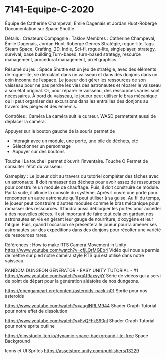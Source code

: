 # 7141-Equipe-C-2020
Équipe de Catherine Champeval, Emile Dagenais et Jordan Huot-Roberge
Documentation sur Space Shuttle

Détails :
Créateurs
Compagnie : Taklov
Membres : Catherine Champeval, Émile Dagenais, Jordan Huot-Roberge
Genres 
Stratégie, rogue-lite
Tags Steam
Space, Crafting, 2D, Indie, Sci-fi, rogue-lite, singleplayer, strategy, survival, base building,Turn-based, turn-based strategy, resource management, procedural management, pixel graphics

Résumé du jeu :
Space Shuttle est un jeu de stratégie, avec des éléments de rogue-lite, se déroulant dans un vaisseau et dans des donjons dans un coin inconnu de l’espace.  Le joueur doit gérer les ressources de son vaisseau pour ne pas perdre les vies des astronautes et réparer le vaisseau à son état original. Or, pour réparer le vaisseau, des ressources variés sont nécessaires. À bord du vaisseau, le joueur peut utiliser le bras mécanique ou il peut organiser des excursions dans les entrailles des donjons au travers des pièges et des ennemis.

Contrôles :
Caméra 
La caméra suit le curseur.
WASD permettent aussi de déplacer la caméra.

Appuyer sur le bouton gauche de la souris permet de 
* Interagir avec un module, une porte, une pile de déchets, etc
* Sélectionner un personnage
* Appuyer sur des boutons

Touche i 
La touche i permet d’ouvrir l’inventaire.
Touche O
Permet de consulter l'état du vaisseau

Gameplay :
Le joueur doit au travers du tutoriel compléter des tâches avec un astronaute. Il doit ramasser des déchets pour avoir assez de ressources pour construire un module de chauffage. Puis, il doit construire ce module. Par la suite, il allume la console du système. Après il ouvre une porte pour rencontrer un autre astronaute qu’il peut utiliser à sa guise. Au fil du temps, le joueur peut construire d’autres modules comme le bras mécanique pour ramasser des ressources. Il faudra aussi débloquer les portes pour accéder à des nouvelles pièces. Il est important de faire tout cela en gardant nos astronautes en vie en gérant leur gauge de nourriture, d’oxygène et leur fatigue. Puis, quand l’occasion se présentera le joueur pourra amener ses astronautes sur des expéditions dans des donjons pour récolter une variété de ressources rares.

Références :
How to make RTS Camera Movement in Unity
https://www.youtube.com/watch?v=cfjLQrMGEb4
Vidéo qui nous a permis de mettre sur pied notre caméra style RTS qui est utilisé dans notre vaisseau.

RANDOM DUNGEON GENERATOR - EASY UNITY TUTORIAL - #1
https://www.youtube.com/watch?v=qAf9axsyijY
Série de vidéos qui a servi de point de départ pour la génération aléatoire de nos dungeons.

https://opengameart.org/content/asteroids-pack-n01
Sprite pour nos asteroids


https://www.youtube.com/watch?v=auglNRLM944
Shader Graph Tutorial pour notre effet de dissolution

https://www.youtube.com/watch?v=FvQFhkS90nI
Shader Graph Tutorial pour notre sprite outline

https://dinvstudio.itch.io/dynamic-space-background-lite-free
Space Background

Icons et UI Sprites 
https://assetstore.unity.com/publishers/13229

